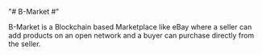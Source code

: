 "# B-Market #" 

B-Market is a Blockchain based Marketplace like eBay where a seller can add products on an open network and a buyer can purchase directly from the seller.
